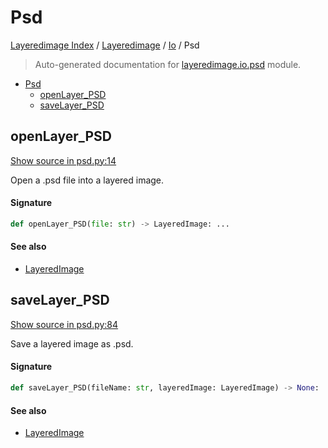 # Psd

[Layeredimage Index](../../README.md#layeredimage-index) / [Layeredimage](../index.md#layeredimage) / [Io](./index.md#io) / Psd

> Auto-generated documentation for [layeredimage.io.psd](../../../../layeredimage/io/psd.py) module.

- [Psd](#psd)
  - [openLayer_PSD](#openlayer_psd)
  - [saveLayer_PSD](#savelayer_psd)

## openLayer_PSD

[Show source in psd.py:14](../../../../layeredimage/io/psd.py#L14)

Open a .psd file into a layered image.

#### Signature

```python
def openLayer_PSD(file: str) -> LayeredImage: ...
```

#### See also

- [LayeredImage](../layeredimage.md#layeredimage)



## saveLayer_PSD

[Show source in psd.py:84](../../../../layeredimage/io/psd.py#L84)

Save a layered image as .psd.

#### Signature

```python
def saveLayer_PSD(fileName: str, layeredImage: LayeredImage) -> None: ...
```

#### See also

- [LayeredImage](../layeredimage.md#layeredimage)